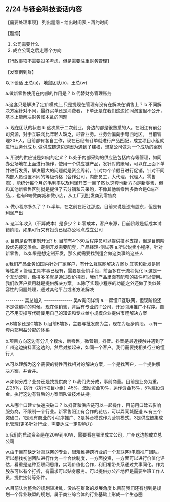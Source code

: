 ## 2/24 与铄金科技谈话内容

【需要处理事项】
列出题纲 - 给出时间表 - 再约时间

【题纲】
1. 公司需要什么
2. 成立公司之后走哪个方向

【行政事项不需要过多考虑，但是需要注重财务管理】

【发案例到群】


以下谈话 王总(a)，地鼠团队(b)，王总(w)

a.做新零售使用在内部的作用是？
	b 代替财务管理账务
	
a.这套只是解决了定价模式上,只是提现在管理有没有在解决在销售上？
	b 不同解决方案针对不同，最终买单还是消费者，下单还是在我们这边如同淘宝但不公开，基本上能解决财务账本乱的问题

a. 现在团队的状态
	b 这次属于二次创业，身边的都是很熟悉的人。在阳江有前公司资源，对于互联网比年轻人缺乏，尽管业务。业务会偏向于粤西地区。
		目前管理20+人，目前都有各自工作，现在已经有订单就进行产品匹配，成立项目小组就进行业务分成
b. 做供应链这边是因为遇到了建权，想拿公司做为一个成功的案例

a. 所说的供应链是如何的定义？
	b.处于内部采购的供应链包括库存等管理，如同办公场地在上面进行操作，使用一个供应链产品，发针对的账号，可以在上面下单并进行发货，解决最大的问题就是资金周转，针对每个节假日进行促销，针对不同内部人员设置不同的等级价格（合作公司，内部员工，大代理，代理人，零售商），能统计每个月的毛利率以及利润开支一目了然
	b.这套也新方向是新零售，但和其他新零售区别就是提供了云分销和云采购，不像其他新零售多数会是C端产品，，也有B端微商城和微小店，从工厂到批发商到零售商

a. 做小程序多久了？
	b.半年，在之前在阳江那边，目前来说是没有股东，但是有利润产出
	
a. 这半年收入（不算成本）是多少？
	b.零成本，客户来源，目前阶段是低成本试错阶段，如果可行又有投资已经办公地点成立公司

a. 目前是否有定制开发?
	b. 目前有4个80后程序员可以提供技术支撑，但是目前阶段优先接这类单。定制开发需要配套，产品经理-测试等
	a.所以说卖小程序，针对新零售。
	b.如果是想定制开发，那么就需要找到适合做这类事的这些人

a.我们产品业务如国内针对厂家客户，有什么互联网解决方案
	b.其实和批发是同等性质
	a.管理工具本事已经有，需要是营销手段，前面多在于流程优化
	b.这是一个互动营销，像拼多多就是通过砍价拼团，我们产品里面有配套的插件可以使用。我们收客户费用就是提供解决方案。
	a.除了实现小程序的功能之外还做了类似兼容性的问题处理，通过其他平台或者方法解决

--------- 吴总加入 --------------
吴w询问详情
	a.一帮懂IT互联网，但现阶段还不是做编程的时候。现在像销售，背后有专业的IT公司，开发引用推广小程序。自己不用实操写代码使用自己的知识和专业给小规模企业提供市场解决方案

w.B端多还是C端多
	b.目前B端多，主要与批发商为主，现在为起步阶段。
	a.有一套内部利益分配的体系

b.项目方向这边有分几个模块，新零售，微营销，抖音。抖音是最近接触并遇到了广州这边搞抖音这边的，然后对接起来，如同一个客户。我们需要找相关行业的懂行人

w.可以理解为这个需要的特性再找相对的解决方案，一个是找客户，一个提供解决方案，并合并。

w.如何分成？业务还是找提供商？
	b.我们先分成，事前商量。目前是业务为重，占25%，执行（执行项目小组）45%，激励资金10%，运作资金15%，5%建设资金。执行这边有背后的方案团队做技术扶持。

w.从哪个口建立快速突破口？
	b.抖音和供应链可以一起操作，目前用口碑去影响服务商，不限制一个行业。新零售阳江有合作的花店，可以弄同城配送
	w.有三个突破口，1是现有商业的小程序推广、2是抖音模式作为营销模式、3是供应链集成化管理(更多针对行业，需要达成一定影响力)

b.我们的启动资金是在20W到40W，需要看在哪里成立公司，广州这边想成立总公司

w.由于目前缺乏对互联网的专业，很难维持跨行业的一个互联网/电商推广团队。所以想找初创团队进行作为一个合伙制度，一方面投资，一方面可以进行价值化评估，看重是这种互联网思维，实现价值化合作，利用裙带关系通过共事同化。作为股东可以有个打折，有需求可以贴身服务。可以提供办公产地但是需要坐班工作人员，提供接待等条件。

w.目前认为整合的规划较凌乱，没站在群聚的发展角度
	b.目前我们还有想到是规划一个异业联盟的规划，属于商业综合体的行业基础上形成一个生态圈

